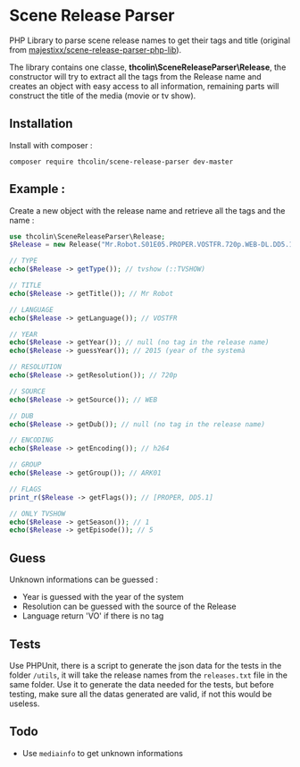 # Scene Release Parser

PHP Library to parse scene release names to get their tags and title (original from [majestixx/scene-release-parser-php-lib](https://github.com/majestixx/scene-release-parser-php-lib)).

The library contains one classe, **thcolin\SceneReleaseParser\Release**, the constructor will try to extract all the tags from the Release name and creates an object with easy access to all information, remaining parts will construct the title of the media (movie or tv show).

## Installation
Install with composer :
```
composer require thcolin/scene-release-parser dev-master
```

## Example :
Create a new object with the release name and retrieve all the tags and the name :
```php
use thcolin\SceneReleaseParser\Release;
$Release = new Release("Mr.Robot.S01E05.PROPER.VOSTFR.720p.WEB-DL.DD5.1.H264-ARK01");

// TYPE
echo($Release -> getType()); // tvshow (::TVSHOW)

// TITLE
echo($Release -> getTitle()); // Mr Robot

// LANGUAGE
echo($Release -> getLanguage()); // VOSTFR

// YEAR
echo($Release -> getYear()); // null (no tag in the release name)
echo($Release -> guessYear()); // 2015 (year of the systemà

// RESOLUTION
echo($Release -> getResolution()); // 720p

// SOURCE
echo($Release -> getSource()); // WEB

// DUB
echo($Release -> getDub()); // null (no tag in the release name)

// ENCODING
echo($Release -> getEncoding()); // h264

// GROUP
echo($Release -> getGroup()); // ARK01

// FLAGS
print_r($Release -> getFlags()); // [PROPER, DD5.1]

// ONLY TVSHOW
echo($Release -> getSeason()); // 1
echo($Release -> getEpisode()); // 5
```

## Guess
Unknown informations can be guessed :
* Year is guessed with the year of the system
* Resolution can be guessed with the source of the Release
* Language return 'VO' if there is no tag

## Tests
Use PHPUnit, there is a script to generate the json data for the tests in the folder ```/utils```, it will take the release names from the ```releases.txt``` file in the same folder. Use it to generate the data needed for the tests, but before testing, make sure all the datas generated are valid, if not this would be useless.

## Todo
* Use ```mediainfo``` to get unknown informations
